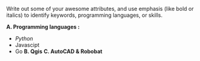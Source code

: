Write out some of your awesome attributes, and use emphasis (like bold or italics) to identify keywords, programming languages, or skills.

__A. Programming languages :__
  * _Python_
  * Javascipt
  * Go
__B. Qgis__
__C. AutoCAD & Robobat__
